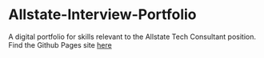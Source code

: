 # Allstate-Interview-Portfolio
A digital portfolio for skills relevant to the Allstate Tech Consultant position. 
Find the Github Pages site [here](https://dominicgrossi.github.io/)
